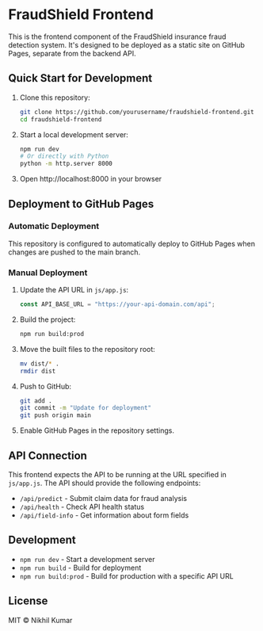 # FraudShield Frontend

This is the frontend component of the FraudShield insurance fraud detection system. It's designed to be deployed as a static site on GitHub Pages, separate from the backend API.

## Quick Start for Development

1. Clone this repository:
   ```bash
   git clone https://github.com/yourusername/fraudshield-frontend.git
   cd fraudshield-frontend
   ```

2. Start a local development server:
   ```bash
   npm run dev
   # Or directly with Python
   python -m http.server 8000
   ```

3. Open http://localhost:8000 in your browser

## Deployment to GitHub Pages

### Automatic Deployment

This repository is configured to automatically deploy to GitHub Pages when changes are pushed to the main branch.

### Manual Deployment

1. Update the API URL in `js/app.js`:
   ```javascript
   const API_BASE_URL = "https://your-api-domain.com/api";
   ```

2. Build the project:
   ```bash
   npm run build:prod
   ```

3. Move the built files to the repository root:
   ```bash
   mv dist/* .
   rmdir dist
   ```

4. Push to GitHub:
   ```bash
   git add .
   git commit -m "Update for deployment"
   git push origin main
   ```

5. Enable GitHub Pages in the repository settings.

## API Connection

This frontend expects the API to be running at the URL specified in `js/app.js`. The API should provide the following endpoints:

- `/api/predict` - Submit claim data for fraud analysis
- `/api/health` - Check API health status
- `/api/field-info` - Get information about form fields

## Development

- `npm run dev` - Start a development server
- `npm run build` - Build for deployment
- `npm run build:prod` - Build for production with a specific API URL

## License

MIT © Nikhil Kumar 